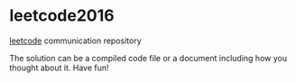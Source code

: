 # leetcode2016
[leetcode][] communication repository

The solution can be a compiled code file or a document including how you thought about it. Have fun!

##

[leetcode]: https://leetcode.com/problemset/algorithms


